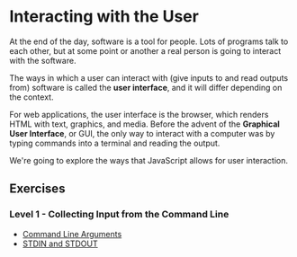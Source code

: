 # Interacting with the User

At the end of the day, software is a tool for people. Lots of programs talk to
each other, but at some point or another a real person is going to interact with
the software.

The ways in which a user can interact with (give inputs to and read outputs
from) software is called the **user interface**, and it will differ depending on
the context.

For web applications, the user interface is the browser, which renders HTML with
text, graphics, and media. Before the advent of the **Graphical User
Interface**, or GUI, the only way to interact with a computer was by typing
commands into a terminal and reading the output.

We're going to explore the ways that JavaScript allows for user interaction.

## Exercises

### Level 1 - Collecting Input from the Command Line

* [Command Line Arguments](command_line_arguments)
* [STDIN and STDOUT](stdin_and_stdout)
